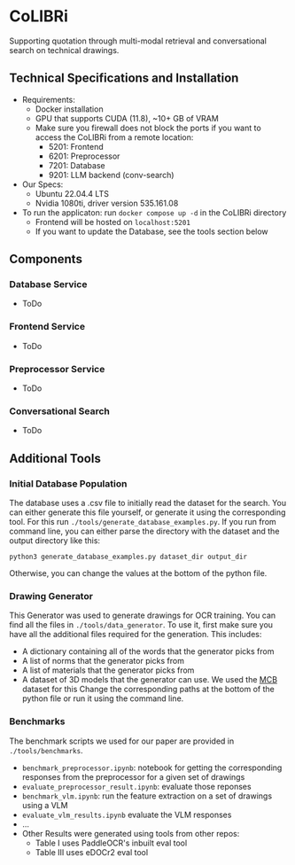 # CoLIBRi

Supporting quotation through multi-modal retrieval and conversational search on technical drawings. 


## Technical Specifications and Installation

* Requirements:
  * Docker installation
  * GPU that supports CUDA (11.8), ~10+ GB of VRAM
  * Make sure you firewall does not block the ports if you want to access the CoLIBRi from a remote location:
    * 5201: Frontend
    * 6201: Preprocessor
    * 7201: Database
    * 9201: LLM backend (conv-search)
* Our Specs:
  * Ubuntu 22.04.4 LTS
  * Nvidia 1080ti, driver version 535.161.08
* To run the applicaton: run ```docker compose up -d``` in the CoLIBRi directory
  * Frontend will be hosted on ```localhost:5201```
  * If you want to update the Database, see the tools section below

## Components

### Database Service

* ToDo

### Frontend Service

* ToDo

### Preprocessor Service

* ToDo


### Conversational Search

* ToDo


## Additional Tools

### Initial Database Population

The database uses a .csv file to initially read the dataset for the search. You can either generate this file yourself, 
or generate it using the corresponding tool. For this run ````./tools/generate_database_examples.py````. If you run from
command line, you can either parse the directory with the dataset and the output directory like this:
```
python3 generate_database_examples.py dataset_dir output_dir
```
Otherwise, you can change the values at the bottom of the python file.

### Drawing Generator

This Generator was used to generate drawings for OCR training. You can find all the files in ```./tools/data_generator```.
To use it, first make sure you have all the additional files required for the generation. This includes:
 * A dictionary containing all of the words that the generator picks from
 * A list of norms that the generator picks from
 * A list of materials that the generator picks from
 * A dataset of 3D models that the generator can use. We used the [MCB](https://github.com/stnoah1/mcb) dataset for this
Change the corresponding paths at the bottom of the python file or run it using the command line.

### Benchmarks

The benchmark scripts we used for our paper are provided in ```./tools/benchmarks```.
 * ```benchmark_preprocessor.ipynb```: notebook for getting the corresponding responses from the preprocessor for a given set of drawings
 * ```evaluate_preprocessor_result.ipynb```: evaluate those reponses 
 * ```benchmark_vlm.ipynb```: run the feature extraction on a set of drawings using a VLM
 * ```evaluate_vlm_results.ipynb``` evaluate the VLM responses
 * ...
 * Other Results were generated using tools from other repos:
   * Table I uses PaddleOCR's inbuilt eval tool
   * Table III uses eDOCr2 eval tool